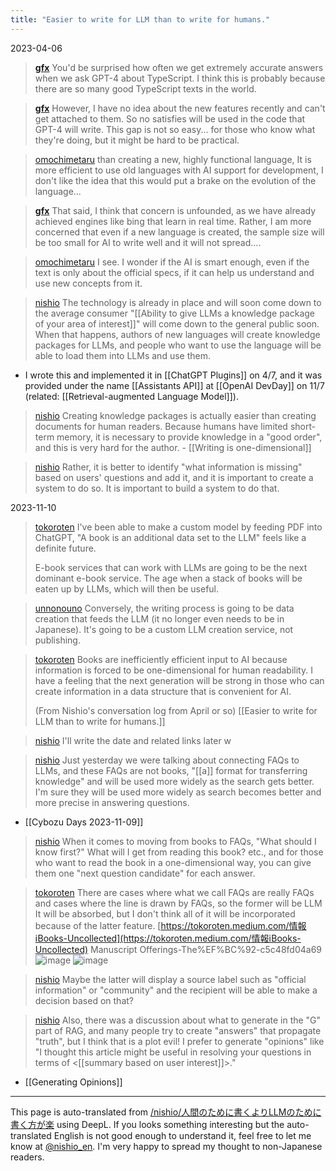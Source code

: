 ```yaml
---
title: "Easier to write for LLM than to write for humans."
---
```


2023-04-06
> [__gfx__](https://twitter.com/__gfx__/status/1643561940848091136) You'd be surprised how often we get extremely accurate answers when we ask GPT-4 about TypeScript. I think this is probably because there are so many good TypeScript texts in the world.

> [__gfx__](https://twitter.com/__gfx__/status/1643565160328736768) However, I have no idea about the new features recently and can't get attached to them. So no satisfies will be used in the code that GPT-4 will write.
>  This gap is not so easy... for those who know what they're doing, but it might be hard to be practical.

> [omochimetaru](https://twitter.com/omochimetaru/status/1643572683320459267) than creating a new, highly functional language,
>  It is more efficient to use old languages with AI support for development,
>  I don't like the idea that this would put a brake on the evolution of the language...

> [__gfx__](https://twitter.com/__gfx__/status/1643575579508355077) That said, I think that concern is unfounded, as we have already achieved engines like bing that learn in real time.
>  Rather, I am more concerned that even if a new language is created, the sample size will be too small for AI to write well and it will not spread....

> [omochimetaru](https://twitter.com/omochimetaru/status/1643576125011165185) I see.
>  I wonder if the AI is smart enough, even if the text is only about the official specs, if it can help us understand and use new concepts from it.


> [nishio](https://twitter.com/nishio/status/1643812867773452290) The technology is already in place and will soon come down to the average consumer "[[Ability to give LLMs a knowledge package of your area of interest]]" will come down to the general public soon. When that happens, authors of new languages will create knowledge packages for LLMs, and people who want to use the language will be able to load them into LLMs and use them.
- I wrote this and implemented it in [[ChatGPT Plugins]] on 4/7, and it was provided under the name [[Assistants API]] at [[OpenAI DevDay]] on 11/7 (related: [[Retrieval-augmented Language Model]]).

> [nishio](https://twitter.com/nishio/status/1643813597792071680) Creating knowledge packages is actually easier than creating documents for human readers. Because humans have limited short-term memory, it is necessary to provide knowledge in a "good order", and this is very hard for the author.
    - [[Writing is one-dimensional]]

> [nishio](https://twitter.com/nishio/status/1643813862008033283) Rather, it is better to identify "what information is missing" based on users' questions and add it, and it is important to create a system to do so. It is important to build a system to do that.

2023-11-10
> [tokoroten](https://twitter.com/tokoroten/status/1722613867459870989) I've been able to make a custom model by feeding PDF into ChatGPT,
>  "A book is an additional data set to the LLM" feels like a definite future.
>
>  E-book services that can work with LLMs are going to be the next dominant e-book service.
>  The age when a stack of books will be eaten up by LLMs, which will then be useful.

> [unnonouno](https://twitter.com/unnonouno/status/1722628474937172341) Conversely, the writing process is going to be data creation that feeds the LLM (it no longer even needs to be in Japanese). It's going to be a custom LLM creation service, not publishing.

> [tokoroten](https://x.com/tokoroten/status/1722638049883082908) Books are inefficiently efficient input to AI because information is forced to be one-dimensional for human readability.
>  I have a feeling that the next generation will be strong in those who can create information in a data structure that is convenient for AI.
>
>  (From Nishio's conversation log from April or so) [[Easier to write for LLM than to write for humans.]]

> [nishio](https://twitter.com/nishio/status/1722775665345523735) I'll write the date and related links later w

> [nishio](https://twitter.com/nishio/status/1722778725996175712) Just yesterday we were talking about connecting FAQs to LLMs, and these FAQs are not books, "[[a]] format for transferring knowledge" and will be used more widely as the search gets better. I'm sure they will be used more widely as search becomes better and more precise in answering questions.
- [[Cybozu Days 2023-11-09]]

> [nishio](https://twitter.com/nishio/status/1722779478685110539) When it comes to moving from books to FAQs, "What should I know first?" What will I get from reading this book? etc., and for those who want to read the book in a one-dimensional way, you can give them one "next question candidate" for each answer.


> [tokoroten](https://twitter.com/tokoroten/status/1722783854761771161) There are cases where what we call FAQs are really FAQs and cases where the line is drawn by FAQs, so the former will be LLM It will be absorbed, but I don't think all of it will be incorporated because of the latter feature.
>  [https://tokoroten.medium.com/情報ⅰBooks-Uncollected](https://tokoroten.medium.com/情報ⅰBooks-Uncollected) Manuscript Offerings-The%EF%BC%92-c5c48fd04a69
>  ![image](https://pbs.twimg.com/media/F-iOovuaEAAyiqR?format=png&name=small#.png) ![image](https://pbs.twimg.com/media/F-iOs6SbMAAdGZ9?format=png&name=900x900#.png)

> [nishio](https://twitter.com/nishio/status/1722785628868530357) Maybe the latter will display a source label such as "official information" or "community" and the recipient will be able to make a decision based on that?

> [nishio](https://twitter.com/nishio/status/1722788318386204728) Also, there was a discussion about what to generate in the "G" part of RAG, and many people try to create "answers" that propagate "truth", but I think that is a plot evil!  I prefer to generate "opinions" like "I thought this article might be useful in resolving your questions in terms of <[[summary based on user interest]]>."
- [[Generating Opinions]]

---
This page is auto-translated from [/nishio/人間のために書くよりLLMのために書く方が楽](https://scrapbox.io/nishio/人間のために書くよりLLMのために書く方が楽) using DeepL. If you looks something interesting but the auto-translated English is not good enough to understand it, feel free to let me know at [@nishio_en](https://twitter.com/nishio_en). I'm very happy to spread my thought to non-Japanese readers.